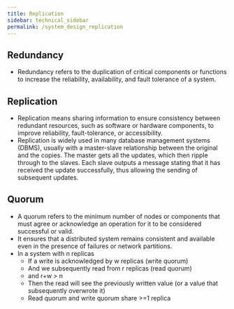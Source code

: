 ```yaml
---
title: Replication
sidebar: technical_sidebar
permalink: /system_design_replication
---
```


## Redundancy
- Redundancy refers to the duplication of critical components or functions to increase the reliability, availability, and fault tolerance of a system. 

## Replication
- Replication means sharing information to ensure consistency between
redundant resources, such as software or hardware components, to improve
reliability, fault-tolerance, or accessibility.
- Replication is widely used in many database management systems (DBMS),
usually with a master-slave relationship between the original and the
copies. The master gets all the updates, which then ripple through to the
slaves. Each slave outputs a message stating that it has received the update
successfully, thus allowing the sending of subsequent updates.

## Quorum
- A quorum refers to the minimum number of nodes or components that must agree or acknowledge an operation for it to be considered successful or valid. 
- It ensures that a distributed system remains consistent and available even in the presence of failures or network partitions. 
- In a system with n replicas
  - If a write is acknowledged by w replicas (write quorum)
  - And we subsequently read from r replicas (read quorum)
  - and r+w > n
  - Then the read will see the previously written value (or a value that subsequently overwrote it)
  - Read quorum and write quorum share >=1 replica